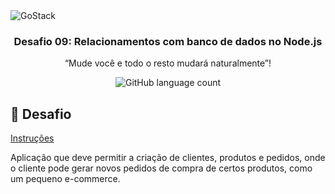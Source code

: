 <img alt="GoStack" src="https://storage.googleapis.com/golden-wind/bootcamp-gostack/header-desafios.png" />

<h3 align="center">
  Desafio 09: Relacionamentos com banco de dados no Node.js
</h3>

<p align="center">“Mude você e todo o resto mudará naturalmente”!</blockquote>

<p align="center">
  <img alt="GitHub language count" src="https://img.shields.io/github/languages/top/nurycaroline/gostack-typeorm-relations">
</p>

## :rocket: Desafio

[Instruções](./instructions.md)

Aplicação que deve permitir a criação de clientes, produtos e pedidos, onde o cliente pode gerar novos pedidos de compra de certos produtos, como um pequeno e-commerce.
